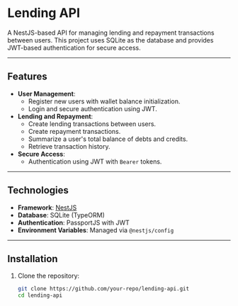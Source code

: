 # Lending API

A NestJS-based API for managing lending and repayment transactions between users. This project uses SQLite as the database and provides JWT-based authentication for secure access.

---

## Features

- **User Management**:
  - Register new users with wallet balance initialization.
  - Login and secure authentication using JWT.
- **Lending and Repayment**:
  - Create lending transactions between users.
  - Create repayment transactions.
  - Summarize a user's total balance of debts and credits.
  - Retrieve transaction history.
- **Secure Access**:
  - Authentication using JWT with `Bearer` tokens.

---

## Technologies

- **Framework**: [NestJS](https://nestjs.com/)
- **Database**: SQLite (TypeORM)
- **Authentication**: PassportJS with JWT
- **Environment Variables**: Managed via `@nestjs/config`

---

## Installation

1. Clone the repository:
   ```bash
   git clone https://github.com/your-repo/lending-api.git
   cd lending-api
   ```
